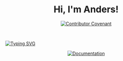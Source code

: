 <h1 align="center">Hi, I'm Anders!</h1>

<div align="center">
  <p align="center">
    <a href="https://linkedin.com/in/akjelsrud"><img alt="Contributor Covenant" src="https://img.shields.io/badge/LinkedIn-0077B5?style=for-the-badge&logo=linkedin&logoColor=white"></a>
  </p>
</div>
<br/>

[![Typing SVG](https://readme-typing-svg.demolab.com?font=Fira+Code&pause=1000&center=true&vCenter=true&width=435&lines=Computer+Vision;Building+agentic+systems;I+like+Python+%F0%9F%90%8D;Working+on+cool+stuff)](https://git.io/typing-svg)

<p align="center">
    <a href="https://github.com/Anderzz"><img alt="Documentation" src="https://github-profile-summary-cards.vercel.app/api/cards/profile-details?username=Anderzz&theme=tokyonight"></a>
</p>